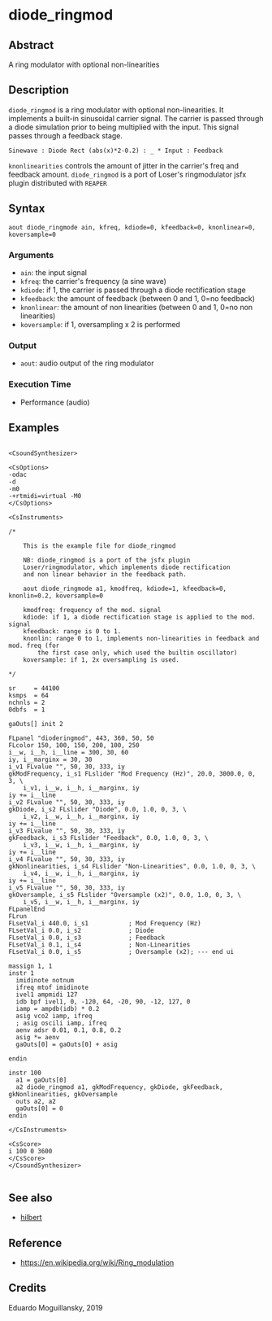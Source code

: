 # diode_ringmod

## Abstract

A ring modulator with optional non-linearities

## Description

`diode_ringmod` is a ring modulator with optional non-linearities. It implements a
built-in sinusoidal carrier signal. The carrier is passed through a diode simulation
prior to being multiplied with the input. This signal passes through a feedback
stage.


    Sinewave : Diode Rect (abs(x)*2-0.2) : _ * Input : Feedback 
    
`knonlinearities` controls the amount of jitter in the carrier's freq and feedback amount.
`diode_ringmod` is a port of Loser's ringmodulator jsfx plugin distributed with `REAPER`
    

## Syntax

    aout diode_ringmode ain, kfreq, kdiode=0, kfeedback=0, knonlinear=0, koversample=0
    

### Arguments

* `ain`: the input signal
* `kfreq`: the carrier's frequency (a sine wave)
* `kdiode`: if 1, the carrier is passed through a diode rectification stage
* `kfeedback`: the amount of feedback (between 0 and 1, 0=no feedback)
* `knonlinear`: the amount of non linearities (between 0 and 1, 0=no non linearities)
* `koversample`: if 1, oversampling x 2 is performed

### Output

* `aout`: audio output of the ring modulator

### Execution Time

* Performance (audio)

## Examples

```csound 

<CsoundSynthesizer>

<CsOptions>
-odac
-d
-m0
-+rtmidi=virtual -M0
</CsOptions>

<CsInstruments>

/*

    This is the example file for diode_ringmod

    NB: diode_ringmod is a port of the jsfx plugin
    Loser/ringmodulator, which implements diode rectification
    and non linear behavior in the feedback path. 

    aout diode_ringmode a1, kmodfreq, kdiode=1, kfeedback=0, knonlin=0.2, koversample=0
        
    kmodfreq: frequency of the mod. signal
    kdiode: if 1, a diode rectification stage is applied to the mod. signal
    kfeedback: range is 0 to 1.
    knonlin: range 0 to 1, implements non-linearities in feedback and mod. freq (for 
        the first case only, which used the builtin oscillator)
    koversample: if 1, 2x oversampling is used.
    
*/

sr     = 44100
ksmps  = 64
nchnls = 2
0dbfs  = 1

gaOuts[] init 2

FLpanel "dioderingmod", 443, 360, 50, 50
FLcolor 150, 100, 150, 200, 100, 250
i__w, i__h, i__line = 300, 30, 60
iy, i__marginx = 30, 30
i_v1 FLvalue "", 50, 30, 333, iy
gkModFrequency, i_s1 FLslider "Mod Frequency (Hz)", 20.0, 3000.0, 0, 3, \
    i_v1, i__w, i__h, i__marginx, iy
iy += i__line
i_v2 FLvalue "", 50, 30, 333, iy
gkDiode, i_s2 FLslider "Diode", 0.0, 1.0, 0, 3, \
    i_v2, i__w, i__h, i__marginx, iy
iy += i__line
i_v3 FLvalue "", 50, 30, 333, iy
gkFeedback, i_s3 FLslider "Feedback", 0.0, 1.0, 0, 3, \
    i_v3, i__w, i__h, i__marginx, iy
iy += i__line
i_v4 FLvalue "", 50, 30, 333, iy
gkNonlinearities, i_s4 FLslider "Non-Linearities", 0.0, 1.0, 0, 3, \
    i_v4, i__w, i__h, i__marginx, iy
iy += i__line
i_v5 FLvalue "", 50, 30, 333, iy
gkOversample, i_s5 FLslider "Oversample (x2)", 0.0, 1.0, 0, 3, \ 
    i_v5, i__w, i__h, i__marginx, iy
FLpanelEnd
FLrun
FLsetVal_i 440.0, i_s1           ; Mod Frequency (Hz)
FLsetVal_i 0.0, i_s2             ; Diode
FLsetVal_i 0.0, i_s3             ; Feedback
FLsetVal_i 0.1, i_s4             ; Non-Linearities
FLsetVal_i 0.0, i_s5             ; Oversample (x2); --- end ui

massign 1, 1
instr 1
  imidinote notnum
  ifreq mtof imidinote
  ivel1 ampmidi 127
  idb bpf ivel1, 0, -120, 64, -20, 90, -12, 127, 0
  iamp = ampdb(idb) * 0.2
  asig vco2 iamp, ifreq
  ; asig oscili iamp, ifreq
  aenv adsr 0.01, 0.1, 0.8, 0.2
  asig *= aenv
  gaOuts[0] = gaOuts[0] + asig

endin

instr 100
  a1 = gaOuts[0]
  a2 diode_ringmod a1, gkModFrequency, gkDiode, gkFeedback, gkNonlinearities, gkOversample
  outs a2, a2
  gaOuts[0] = 0
endin

</CsInstruments>

<CsScore>
i 100 0 3600
</CsScore>
</CsoundSynthesizer>


```


## See also

* [hilbert](https://csound.com/docs/manual/hilbert.html)

## Reference

* https://en.wikipedia.org/wiki/Ring_modulation

## Credits

Eduardo Moguillansky, 2019
